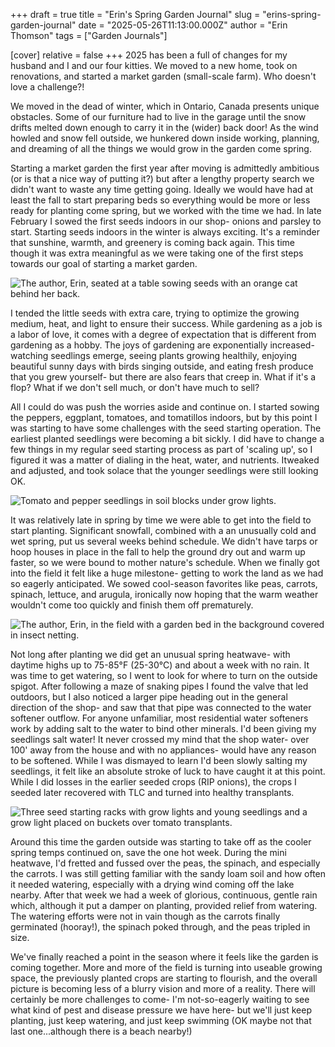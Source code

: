 +++
draft = true
title = "Erin's Spring Garden Journal"
slug = "erins-spring-garden-journal"
date = "2025-05-26T11:13:00.000Z"
author = "Erin Thomson"
tags = ["Garden Journals"]

[cover]
relative = false
+++
2025 has been a full of changes for my husband and I and our four kitties. We moved to a new home, took on renovations, and started a market garden (small-scale farm). Who doesn't love a challenge?!

We moved in the dead of winter, which in Ontario, Canada presents unique obstacles. Some of our furniture had to live in the garage until the snow drifts melted down enough to carry it in the (wider) back door! As the wind howled and snow fell outside, we hunkered down inside working, planning, and dreaming of all the things we would grow in the garden come spring.

Starting a market garden the first year after moving is admittedly ambitious (or is that a nice way of putting it?) but after a lengthy property search we didn't want to waste any time getting going. Ideally we would have had at least the fall to start preparing beds so everything would be more or less ready for planting come spring, but we worked with the time we had. In late February I sowed the first seeds indoors in our shop- onions and parsley to start. Starting seeds indoors in the winter is always exciting. It's a reminder that sunshine, warmth, and greenery is coming back again. This time though it was extra meaningful as we were taking one of the first steps towards our goal of starting a market garden.

![The author, Erin, seated at a table sowing seeds with an orange cat behind her back.](https://ucarecdn.com/f52eadaf-404b-45ac-883b-4757424d083d/Erin-seeding.jpg "Sowing seeds with a helper!")

I tended the little seeds with extra care, trying to optimize the growing medium, heat, and light to ensure their success. While gardening as a job is a labor of love, it comes with a degree of expectation that is different from gardening as a hobby. The joys of gardening are exponentially increased- watching seedlings emerge, seeing plants growing healthily, enjoying beautiful sunny days with birds singing outside, and eating fresh produce that you grew yourself- but there are also fears that creep in. What if it's a flop? What if we don't sell much, or don't have much to sell?

All I could do was push the worries aside and continue on. I started sowing the peppers, eggplant, tomatoes, and tomatillos indoors, but by this point I was starting to have some challenges with the seed starting operation. The earliest planted seedlings were becoming a bit sickly. I did have to change a few things in my regular seed starting process as part of 'scaling up', so I figured it was a matter of dialing in the heat, water, and nutrients. Itweaked and adjusted, and took solace that the younger seedlings were still looking OK.

![Tomato and pepper seedlings in soil blocks under grow lights.](https://ucarecdn.com/ed355da2-192f-4e73-8d07-ce6a05140c12/Tomato-pepper-seedlings.jpg "Tomato and pepper seedlings still looking good.")

It was relatively late in spring by time we were able to get into the field to start planting. Significant snowfall, combined with a an unusually cold and wet spring, put us several weeks behind schedule. We didn't have tarps or hoop houses in place in the fall to help the ground dry out and warm up faster, so we were bound to mother nature's schedule. When we finally got into the field it felt like a huge milestone- getting to work the land as we had so eagerly anticipated. We sowed cool-season favorites like peas, carrots, spinach, lettuce, and arugula, ironically now hoping that the warm weather wouldn't come too quickly and finish them off prematurely.

![The author, Erin, in the field with a garden bed in the background covered in insect netting.](https://ucarecdn.com/34f61221-d33f-4ee4-9191-820f09c09308/First-garden-bed.jpg "Prepping the first bed!")

Not long after planting we did get an unusual spring heatwave- with daytime highs up to 75-85°F (25-30°C) and about a week with no rain. It was time to get watering, so I went to look for where to turn on the outside spigot. After following a maze of snaking pipes I found the valve that led outdoors, but I also noticed a larger pipe heading out in the general direction of the shop- and saw that that pipe was connected to the water softener outflow. For anyone unfamiliar, most residential water softeners work by adding salt to the water to bind other minerals. I'd been giving my seedlings salt water! It never crossed my mind that the shop water- over 100' away from the house and with no appliances- would have any reason to be softened. While I was dismayed to learn I'd been slowly salting my seedlings, it felt like an absolute stroke of luck to have caught it at this point. While I did losses in the earlier seeded crops (RIP onions), the crops I seeded later recovered with TLC and turned into healthy transplants.

![Three seed starting racks with grow lights and young seedlings and a grow light placed on buckets over tomato transplants.](https://ucarecdn.com/3307a262-acc4-4539-9240-1d7437171c60/Seedlings-growing.jpg "The peppers are still stuggling but the tomatoes are crawling out of their trays!")

Around this time the garden outside was starting to take off as the cooler spring temps continued on, save the one hot week. During the mini heatwave, I'd fretted and fussed over the peas, the spinach, and especially the carrots. I was still getting familiar with the sandy loam soil and how often it needed watering, especially with a drying wind coming off the lake nearby. After that week we had a week of glorious, continuous, gentle rain which, although it put a damper on planting, provided relief from watering. The watering efforts were not in vain though as the carrots finally germinated (hooray!), the spinach poked through, and the peas tripled in size.

We've finally reached a point in the season where it feels like the garden is coming together. More and more of the field is turning into useable growing space, the previously planted crops are starting to flourish, and the overall picture is becoming less of a blurry vision and more of a reality. There will certainly be more challenges to come- I'm not-so-eagerly waiting to see what kind of pest and disease pressure we have here- but we'll just keep planting, just keep watering, and just keep swimming (OK maybe not that last one...although there is a beach nearby!)
